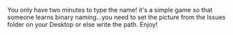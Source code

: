 You only have two minutes to type the name! it's a simple game so that someone learns binary naming...you need to set the picture from the Issues folder on your Desktop or else write the path. Enjoy!
